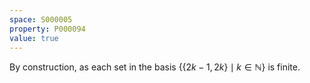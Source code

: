 ```yaml
---
space: S000005
property: P000094
value: true
---
```


By construction, as each set in the basis $\{\{2k-1,2k\}\mid k\in\mathbb N\}$ is finite.
